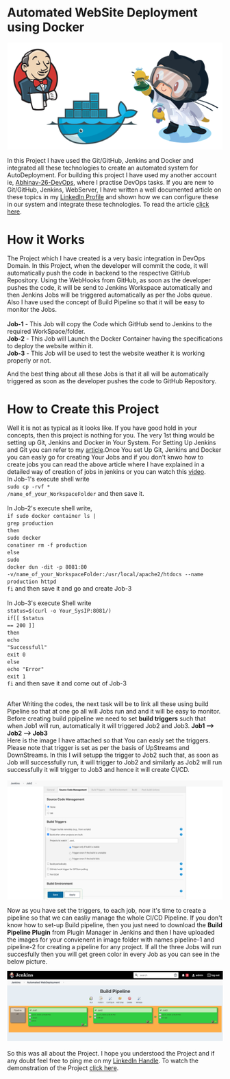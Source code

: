 # Automated WebSite Deployment using Docker

![](images/Git-Docker-Jenkins.png)

In this Project I have used the Git/GitHub, Jenkins and Docker and integrated all these technologies to create an automated system for AutoDeployment. For building this project I have used my another account ie, <a href="https://github.com/Abhinav-26-DevOps/Task-2">Abhinav-26-DevOps</a>, where I practise DevOps tasks.
If you are new to Git/GitHub, Jenkins, WebServer, I have written a well documented article on these topics in my <a href="https://www.linkedin.com/in/abhinavdubey26/">LinkedIn Profile</a> and shown how we can configure these in our system and integrate these technologies. To read the article <a href="https://www.linkedin.com/posts/abhinavdubey26_dockers-dockerimage-automation-activity-6668859867073273856-P6D2">click here<a>.

# How it Works
The Project which I have created is a very basic integration in DevOps Domain. In this Project, when the developer will commit the code, it will automatically push the code in backend to the respective GitHub Repository. Using the WebHooks from GitHub, as soon as the developer pushes the code, it will be send to Jenkins Workspace automatically and then Jenkins Jobs will be triggered automatically as per the Jobs queue. Also I have used the concept of Build Pipeline so that it will be easy to monitor the Jobs.<br><br>
<b>Job-1</b> - This Job will copy the Code which GitHub send to Jenkins to the required WorkSpace/folder.<br>
<b>Job-2</b> - This Job will Launch the Docker Container having the specifications to deploy the website within it.<br>
<b>Job-3</b> - This Job will be used to test the website weather it is working properly or not.<br>

And the best thing about all these Jobs is that it all will be automatically triggered as soon as the developer pushes the code to GitHub Repository.

# How to Create this Project
Well it is not as typical as it looks like. If you have good hold in your concepts, then this project is nothing for you. The very 1st thing would be setting up Git, Jenkins and Docker in Your System. For Setting Up Jenkins and Git you can refer to my <a href="https://www.linkedin.com/posts/abhinavdubey26_dockers-dockerimage-automation-activity-6668859867073273856-P6D2">article<a>.Once You set Up Git, Jenkins and Docker you can easly go for creating Your Jobs and if you don't knwo how to create jobs you can read the above article where I have explained in a detailed way of creation of jobs in jenkins or you can watch this <a href="https://www.youtube.com/watch?v=CRvzphqTtU4">video</a>.<br>
In Job-1's execute shell write<br>
  <code>sudo cp -rvf * /name_of_your_WorkspaceFolder</code> and then save it.<br><br>
In Job-2's execute shell write,<br>
  <code>if sudo docker container ls | grep production</code><br>
  <code>then</code><br>
  <code>sudo docker conatiner rm -f production</code><br>
  <code>else</code><br>
  <code>sudo docker dun -dit -p 8081:80 -v/name_of_your_WorkspaceFolder:/usr/local/apache2/htdocs --name production httpd</code><br>
  <code>fi</code> and then save it and go and create Job-3<br><br>
In Job-3's execute Shell write<br>
  <code>status=$(curl -o Your_SysIP:8081/)</code><br>
  <code>if[[ $status == 200 ]]</code><br>
  <code>then</code><br>
  <code>echo "Successfull"</code><br>
  <code>exit 0</code><br>
  <code>else</code><br>
  <code>echo "Error"</code><br>
  <code>exit 1</code><br>
  <code>fi</code> and then save it and come out of Job-3<br><br>
  
After Writing the codes, the next task will be to link all these using build Pipeline so that at one go all will Jobs run and and it will be easy to monitor. Before creating build ppipeline we need to set <b>build triggers</b> such that when Job1 will run, automatically it will triggered Job2 and Job3. <b>Job1 --> Job2 --> Job3</b><br>
Here is the image I have attached so that You can easly set the triggers. Please note that trigger is set as per the basis of UpStreams and DownStreams. In this I will setupp the trigger to Job2 such that, as soon as Job will successfully run, it will trigger to Job2 and similarly as Job2 will run successfully it will trigger to Job3 and hence it will create CI/CD.<br><br>
![](images/Trigger.png)<br>

Now as you have set the triggers, to each job, now it's time to create a pipeline so that we can easliy manage the whole CI/CD Pipeline. If you don't know how to set-up Build pipeline, then you just need to download the <b>Build Pipeline Plugin</b> from Plugin Manager in Jenkins and then I have uploaded the images for your convienent in image folder with names pipeline-1 and pipeline-2 for creating a pipeline for any project. If all the three Jobs will run succesfully then you will get green color in every Job as you can see in the below picture.<br>

![](images/Build%20Pipeline.png)<br>
<br>
So this was all about the Project. I hope you understood the Project and if any doubt feel free to ping me on my <a href="https://www.linkedin.com/in/abhinavdubey26/">LinkedIn Handle</a>. To watch the demonstration of the Project <a href="https://www.linkedin.com/posts/abhinavdubey26_dockers-dockerimage-automation-activity-6668859867073273856-P6D2">click here</a>.
